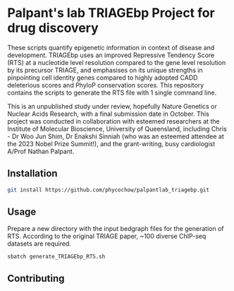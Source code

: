 # Palpant's lab TRIAGEbp Project for drug discovery
These scripts quantify epigenetic information in context of disease and development. TRIAGEbp uses an improved Repressive Tendency Score (RTS) at a nucleotide level resolution compared to the gene level resolution by its precursor TRIAGE, and emphasises on its unique strengths in pinpointing cell identity genes compared to highly adopted CADD deleterious scores and PhyloP conservation scores. This repository contains the scripts to generate the RTS file with 1 single command line.

This is an unpublished study under review, hopefully Nature Genetics or Nuclear Acids Research, with a final submission date in October. This project was conducted in collaboration with esteemed researchers at the Institute of Molecular Bioscience, University of Queensland, including Chris - Dr Woo Jun Shim, Dr Enakshi Sinniah (who was an esteemed attendee at the 2023 Nobel Prize Summit!), and the grant-writing, busy cardiologist A/Prof Nathan Palpant.

## Installation
```bash
git install https://github.com/phycochow/palpantlab_triagebp.git
```

## Usage
Prepare a new directory with the input bedgraph files for the generation of RTS. According to the original TRIAGE paper, ~100 diverse ChIP-seq datasets are required.
```
sbatch generate_TRIAGEbp_RTS.sh
```

## Contributing
